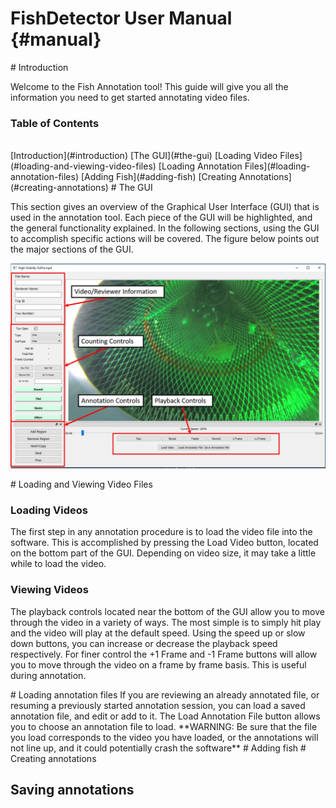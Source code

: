 FishDetector User Manual                                  {#manual}
========================
<a name="Introduction"/>
# Introduction

Welcome to the Fish Annotation tool! This guide will give you all the information you need to get started annotating video files.  

### Table of Contents
<br>
[Introduction](#introduction)  
[The GUI](#the-gui)  
[Loading Video Files](#loading-and-viewing-video-files)  
[Loading Annotation Files](#loading-annotation-files)  
[Adding Fish](#adding-fish)    
[Creating Annotations](#creating-annotations)  

<a name="the-gui"/>
# The GUI

This section gives an overview of the Graphical User Interface (GUI) that is used in the annotation tool. Each piece of the GUI will be highlighted, and the general functionality explained. In the following sections, using the GUI to accomplish specific actions will be covered. The figure below points out the major sections of the GUI.

![Annotation tool layout](./Video_Layout.jpg "Annotation tool layout")

<a name="loading-and-viewing-video-files"/>
# Loading and Viewing Video Files

### Loading Videos

The first step in any annotation procedure is to load the video file into the software. This is accomplished by pressing the Load Video button, located on the bottom part of the GUI. Depending on video size, it may take a little while to load the video.

### Viewing Videos

The playback controls located near the bottom of the GUI allow you to move through the video in a variety of ways. The most simple is to simply hit play and the video will play at the default speed. Using the speed up or slow down buttons, you can increase or decrease the playback speed respectively. For finer control the +1 Frame and -1 Frame buttons will allow you to move through the video on a frame by frame basis. This is useful during annotation.

<a name="loading-annotation-files"/>
# Loading annotation files
If you are reviewing an already annotated file, or resuming a previously started annotation session, you can load a saved annotation file, and edit or add to it. The Load Annotation File button allows you to choose an annotation file to load. **WARNING: Be sure that the file you load corresponds to the video you have loaded, or the annotations will not line up, and it could potentially crash the software**

<a name="adding-fish"/>
# Adding fish

<a name="creating-annotations"/>
# Creating annotations


## Saving annotations
